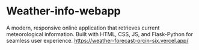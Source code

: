 # Weather-info-webapp
A modern, responsive online application that retrieves current meteorological information. Built with HTML, CSS, JS, and Flask-Python for seamless user experience.
https://weather-forecast-orcin-six.vercel.app/
